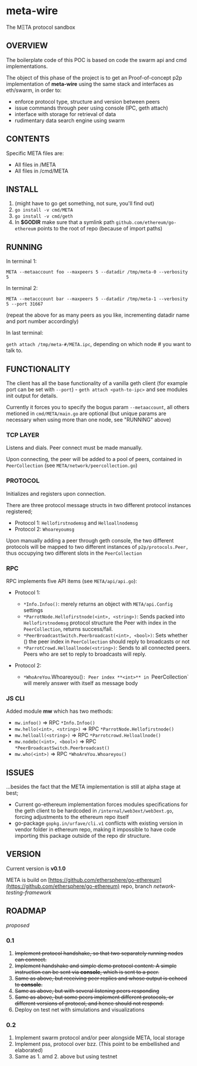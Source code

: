 # meta-wire

The MΞTA protocol sandbox

## OVERVIEW

The boilerplate code of this POC is based on code the swarm api and cmd implementations.

The object of this phase of the project is to get an Proof-of-concept p2p implementation of **meta-wire** using the same stack and interfaces as eth/swarm, in order to:

- enforce protocol type, structure and version between peers
- issue commands through peer using console (IPC, geth attach)
- interface with storage for retrieval of data
- rudimentary data search engine using swarm

## CONTENTS

Specific META files are:

- All files in /META
- All files in /cmd/META

## INSTALL

1. (might have to go get something, not sure, you'll find out)
2. `go install -v cmd/META`
3. `go install -v cmd/geth`
4. In **$GODIR** make sure that a symlink path `github.com/ethereum/go-ethereum`  points to the root of repo (because of import paths)

## RUNNING
 
In terminal 1: 

`META --metaaccount foo --maxpeers 5 --datadir /tmp/meta-0 --verbosity 5`

In terminal 2:

`META --metacccount bar --maxpeers 5 --datadir /tmp/meta-1 --verbosity 5 --port 31667`

(repeat the above for as many peers as you like, incrementing datadir name and port number accordingly)

In last terminal:

`geth attach /tmp/meta-#/META.ipc`, depending on which node # you want to talk to.

## FUNCTIONALITY

The client has all the base functionality of a vanilla geth client (for example port can be set with `--port`) - `geth attach <path-to-ipc>` and see modules init output for details.

Currently it forces you to specify the bogus param `--metaaccount`, all others metioned in `cmd/META/main.go` are optional (but unique params are necessary when using more than one node, see "RUNNING" above)

### TCP LAYER

Listens and dials. Peer connect must be made manually.

Upon connecting, the peer will be added to a pool of peers, contained in `PeerCollection` (see `META/network/peercollection.go`)

### PROTOCOL

Initializes and registers upon connection.

There are three protocol message structs in two different protocol instances registered;

- Protocol 1: `Hellofirstnodemsg` and `Helloallnodemsg`
- Protocol 2: `Whoareyoumsg`

Upon manually adding a peer through geth console, the two different protocols will be mapped to two different instances of `p2p/protocols.Peer,` thus occupying two different slots in the `PeerCollection`

### RPC

RPC implements five API items (see `META/api/api.go`):

- Protocol 1:
  * `*Info.Infoo()`: merely returns an object with `META/api.Config` settings
  * `*ParrotNode.Hellofirstnode(<int>, <string>)`: Sends **<string>** packed into `Hellofirstnodemsg` protocol structure the Peer with index <int> in the `PeerCollection`, returns success/fail. 
  * `*PeerBroadcastSwitch.Peerbroadcast(<int>, <bool>)`: Sets whether (**<bool>**) the peer index **<int>** in `PeerCollection` should reply to broadcasts or not
  * `*ParrotCrowd.Helloallnode(<string>)`: Sends  **<string>** to all connected peers. Peers who are set to reply to broadcasts will reply.

- Protocol 2:
  * `*WhoAreYou`.Whoareyou(<int>)`: Peer index **<int>** in `PeerCollection` will merely answer with itself as message body

### JS CLI

Added module **mw** which has two methods:

- `mw.infoo()` => RPC `*Info.Infoo()` 
- `mw.hello(<int>, <string>)` => RPC `*ParrotNode.Hellofirstnode()`
- `mw.helloall(<string>)` => RPC `*Parrotcrowd.Helloallnode()`
- `mw.nodebc(<int>, <bool>)` => RPC `*PeerBroadcastSwitch.Peerbroadcast()`
- `mw.who(<int>)` => RPC `*WhoAreYou.Whoareyou()`


## ISSUES

...besides the fact that the META implementation is still at alpha stage at best;

- Current go-ethereum implementation forces modules specifications for the geth client to be hardcoded in `/internal/web3ext/web3ext.go`, forcing adjustments to the ethereum repo itself
- go-package `gopkg.in/urfave/cli.v1` conflicts with existing version in vendor folder in ethereum repo, making it impossible to have code importing this package outside of the repo dir structure.

## VERSION

Current version is **v0.1.0**

META is build on [https://github.com/ethersphere/go-ethereum](https://github.com/ethersphere/go-ethereum) repo, branch *network-testing-framework*

## ROADMAP

*proposed*

### 0.1

1. ~~Implement protocol handshake, so that two separately running nodes can connect.~~
2. ~~Implement handshake and simple demo protocol content: A simple instruction can be sent via **console**, which is sent to a peer.~~
3. ~~Same as above, but receiving peer replies and whose output is echoed to **console**.~~
4. ~~Same as above, but with several listening peers responding~~
5. ~~Same as above, but some peers implement different protocols, or different versions of protocol, and hence should not respond.~~
6. Deploy on test net with simulations and visualizations

### 0.2

1. Implement swarm protocol and/or peer alongside META, local storage
2. Implement pss, protocol over bzz. (This point to be embellished and elaborated)
3. Same as 1. amd 2. above but using testnet

